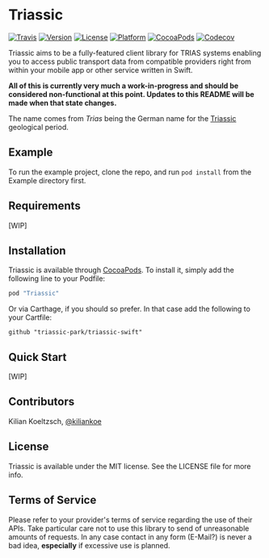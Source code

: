 # Triassic

[![Travis](https://img.shields.io/travis/triassic-park/triassic-swift.svg?style=flat-square)](https://travis-ci.org/triassic-park/triassic-swift)
[![Version](https://img.shields.io/cocoapods/v/Triassic.svg?style=flat-square)](http://cocoapods.org/pods/Triassic)
[![License](https://img.shields.io/cocoapods/l/Triassic.svg?style=flat-square)](http://cocoapods.org/pods/Triassic)
[![Platform](https://img.shields.io/cocoapods/p/Triassic.svg?style=flat-square)](http://cocoapods.org/pods/Triassic)
[![CocoaPods](https://img.shields.io/cocoapods/metrics/doc-percent/Triassic.svg?style=flat-square)](http://cocoadocs.org/docsets/Triassic)
[![Codecov](https://img.shields.io/codecov/c/github/triassic-park/triassic-swift.svg?style=flat-square)](https://codecov.io/gh/triassic-park/triassic-swift)

Triassic aims to be a fully-featured client library for TRIAS systems enabling you to access public transport data from compatible providers right from within your mobile app or other service written in Swift.

**All of this is currently very much a work-in-progress and should be considered non-functional at this point. Updates to this README will be made when that state changes.**

The name comes from *Trias* being the German name for the [Triassic](https://en.wikipedia.org/wiki/Triassic) geological period.

## Example

To run the example project, clone the repo, and run `pod install` from the Example directory first.

## Requirements

[WIP]

## Installation

Triassic is available through [CocoaPods](http://cocoapods.org). To install it, simply add the following line to your Podfile:

```ruby
pod "Triassic"
```

Or via Carthage, if you should so prefer. In that case add the following to your Cartfile:

```
github "triassic-park/triassic-swift"
```

## Quick Start

[WIP]

## Contributors

Kilian Koeltzsch, [@kiliankoe](https://github.com/kiliankoe)

## License

Triassic is available under the MIT license. See the LICENSE file for more info.

## Terms of Service

Please refer to your provider's terms of service regarding the use of their APIs. Take particular care not to use this library to send of unreasonable amounts of requests. In any case contact in any form (E-Mail?) is never a bad idea, **especially** if excessive use is planned.
